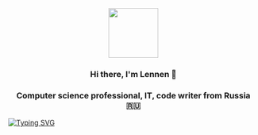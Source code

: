 <div id="header" align="center">
  <img src="https://media.giphy.com/media/M9gbBd9nbDrOTu1Mqx/giphy.gif" width="100"/>
</div>
<h3 align="center">Hi there, I'm Lennen 👋</h3>
<h3 align="center">Computer science professional, IT, code writer from Russia 🇷🇺</h3>
<a href="https://git.io/typing-svg"><img src="https://readme-typing-svg.herokuapp.com?font=Fira+Code&pause=1000&random=false&width=435&lines=From+Doctoral
                                      +programs+in+France+and+Spain+via+Electronics+&+Robotics+to+IT. Now+Fillstack+Teamlead" alt="Typing SVG" /></a>


